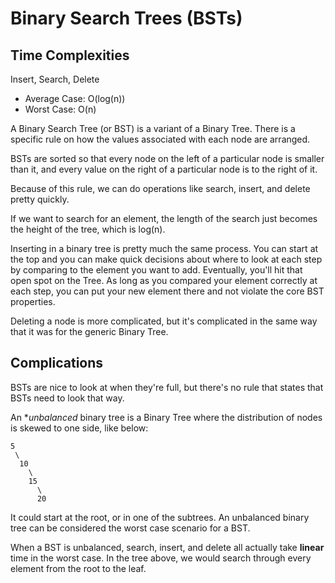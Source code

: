# Binary Search Trees (BSTs)


## Time Complexities
Insert, Search, Delete
- Average Case: O(log(n))
- Worst Case: O(n)



A Binary Search Tree (or BST) is a variant of a Binary Tree. There is a specific rule on how the values associated with each node are arranged. 

BSTs are sorted so that every node on the left of a particular node is smaller than it, and every value on the right of a particular node is to the right of it. 

Because of this rule, we can do operations like search, insert, and delete pretty quickly.

If we want to search for an element, the length of the search just becomes the height of the tree, which is log(n).

Inserting in a binary tree is pretty much the same process. You can start at the top and you can make quick decisions about where to look at each step by comparing to the element you want to add. Eventually, you'll hit that open spot on the Tree.
    As long as you compared your element correctly at each step, you can put your new element there and not violate the core BST properties.

Deleting a node is more complicated, but it's complicated in the same way that it was for the generic Binary Tree.  


## Complications
BSTs are nice to look at when they're full, but there's no rule that states that BSTs need to look that way. 

An **unbalanced* binary tree is a Binary Tree where the distribution of nodes is skewed to one side, like below:

```
5
 \
  10
    \
    15
      \
      20
```

It could start at the root, or in one of the subtrees. An unbalanced binary tree can be considered the worst case scenario for a BST. 

When a BST is unbalanced, search, insert, and delete all actually take **linear** time in the worst case. In the tree above, we would search through every element from the root to the leaf. 